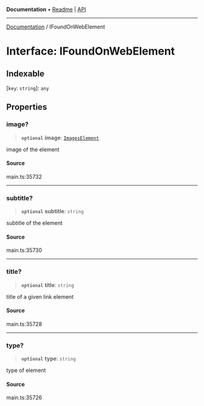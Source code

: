 **Documentation** • [Readme](../README.md) \| [API](../globals.md)

***

[Documentation](../README.md) / IFoundOnWebElement

# Interface: IFoundOnWebElement

## Indexable

 \[`key`: `string`\]: `any`

## Properties

### image?

> **`optional`** **image**: [`ImagesElement`](../classes/ImagesElement.md)

image of the element

#### Source

main.ts:35732

***

### subtitle?

> **`optional`** **subtitle**: `string`

subtitle of the element

#### Source

main.ts:35730

***

### title?

> **`optional`** **title**: `string`

title of a given link element

#### Source

main.ts:35728

***

### type?

> **`optional`** **type**: `string`

type of element

#### Source

main.ts:35726
